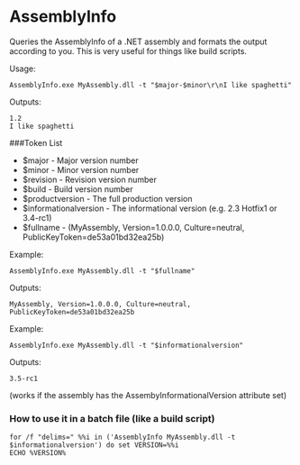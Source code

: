 AssemblyInfo
============

Queries the AssemblyInfo of a .NET assembly and formats the output according to you.  This is very useful for things like build scripts.

Usage:

    AssemblyInfo.exe MyAssembly.dll -t "$major-$minor\r\nI like spaghetti"

Outputs:

    1.2
    I like spaghetti

###Token List
- $major - Major version number
- $minor - Minor version number
- $revision - Revision version number
- $build - Build version number
- $productversion - The full production version
- $informationalversion - The informational version (e.g. 2.3 Hotfix1 or 3.4-rc1)
- $fullname - (MyAssembly, Version=1.0.0.0, Culture=neutral, PublicKeyToken=de53a01bd32ea25b)

Example:

    AssemblyInfo.exe MyAssembly.dll -t "$fullname"
    
Outputs:

    MyAssembly, Version=1.0.0.0, Culture=neutral, PublicKeyToken=de53a01bd32ea25b

Example:    
    
    AssemblyInfo.exe MyAssembly.dll -t "$informationalversion"
    
Outputs:

    3.5-rc1
    
(works if the assembly has the AssembyInformationalVersion attribute set)


### How to use it in a batch file (like a build script)

    for /f "delims=" %%i in ('AssemblyInfo MyAssembly.dll -t $informationalversion') do set VERSION=%%i
    ECHO %VERSION%



